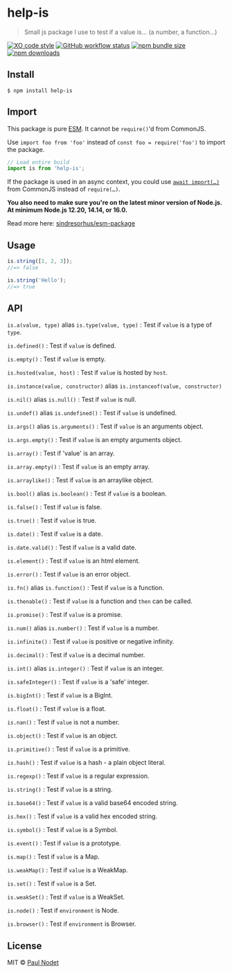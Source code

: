 # help-is
> Small js package I use to test if a value is... (a number, a function...)

[![XO code style](https://img.shields.io/badge/code_style-XO-5ed9c7.svg)](https://github.com/xojs/xo)
[![GitHub workflow status](https://img.shields.io/github/workflow/status/pnxdxt/help-is/CI)](https://github.com/pnxdxt/help-is)
[![npm bundle size](https://img.shields.io/bundlephobia/min/help-is)](https://bundlephobia.com/package/help-is)
[![npm downloads](https://img.shields.io/npm/dt/help-is)](https://www.npmjs.com/package/help-is)

## Install
```
$ npm install help-is
```
## Import

This package is pure [ESM](https://developer.mozilla.org/en-US/docs/Web/JavaScript/Guide/Modules). It cannot be `require()`'d from CommonJS.

Use `import foo from 'foo'` instead of `const foo = require('foo')` to import the package.

```js
// Load entire build
import is from 'help-is';
```
If the package is used in an async context, you could use [`await import(…)`](https://developer.mozilla.org/en-US/docs/Web/JavaScript/Reference/Statements/import#dynamic_imports) from CommonJS instead of `require(…)`.

**You also need to make sure you're on the latest minor version of Node.js. At minimum Node.js 12.20, 14.14, or 16.0.**

Read more here: [sindresorhus/esm-package](https://gist.github.com/sindresorhus/a39789f98801d908bbc7ff3ecc99d99c)


## Usage

```js
is.string([1, 2, 3]);
//=> false

is.string('Hello');
//=> true
```

## API

`is.a(value, type)` alias `is.type(value, type)` : Test if `value` is a type of `type`.

`is.defined()` : Test if `value` is defined.

`is.empty()` : Test if `value` is empty.

`is.hosted(value, host)` : Test if `value` is hosted by `host`.

`is.instance(value, constructor)` alias `is.instanceof(value, constructor)`

`is.nil()` alias `is.null()` : Test if `value` is null.

`is.undef()` alias `is.undefined()` : Test if `value` is undefined.

`is.args()` alias `is.arguments()` : Test if `value` is an arguments object.

`is.args.empty()` : Test if `value` is an empty arguments object.

`is.array()` : Test if 'value' is an array.

`is.array.empty()` : Test if `value` is an empty array.

`is.arraylike()` : Test if `value` is an arraylike object.

`is.bool()` alias `is.boolean()` : Test if `value` is a boolean.

`is.false()` : Test if `value` is false.

`is.true()` : Test if `value` is true.

`is.date()` : Test if `value` is a date.

`is.date.valid()` : Test if `value` is a valid date.

`is.element()` : Test if `value` is an html element.

`is.error()` : Test if `value` is an error object.

`is.fn()` alias `is.function()` : Test if `value` is a function.

`is.thenable()` : Test if `value` is a function and `then` can be called.

`is.promise()` : Test if `value` is a promise.

`is.num()` alias `is.number()` : Test if `value` is a number.

`is.infinite()` : Test if `value` is positive or negative infinity.

`is.decimal()` : Test if `value` is a decimal number.

`is.int()` alias `is.integer()` : Test if `value` is an integer.

`is.safeInteger()` : Test if `value` is a 'safe' integer.

`is.bigInt()` : Test if `value` is a BigInt.

`is.float()` : Test if `value` is a float.

`is.nan()` : Test if `value` is not a number.

`is.object()` : Test if `value` is an object.

`is.primitive()` : Test if `value` is a primitive.

`is.hash()` : Test if `value` is a hash - a plain object literal.

`is.regexp()` : Test if `value` is a regular expression.

`is.string()` : Test if `value` is a string.

`is.base64()` : Test if `value` is a valid base64 encoded string.

`is.hex()` : Test if `value` is a valid hex encoded string.

`is.symbol()` : Test if `value` is a Symbol.

`is.event()` : Test if `value` is a prototype.

`is.map()` : Test if `value` is a Map.

`is.weakMap()` : Test if `value` is a WeakMap.

`is.set()` : Test if `value` is a Set.

`is.weakSet()` : Test if `value` is a WeakSet.

`is.node()` : Test if `environment` is Node.

`is.browser()` : Test if `environment` is Browser.
## License

MIT © [Paul Nodet](https://pnodet.com)
